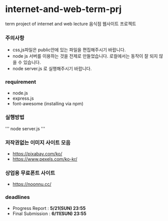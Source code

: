 # internet-and-web-term-prj
term project of internet and web lecture
음식점 웹사이트 프로젝트

### 주의사항
- css,js파일은 public안에 있는 파일을 편집해주시기 바랍니다.
- node js 서버를 이용하는 것을 전제로 만들었습니다. 로컬에서는 동작이 잘 되지 않을 수 있습니다.
- node server.js 로 실행해주시기 바랍니다.

### requirement
- node.js
- express.js
- font-awesome (installing via npm)

### 실행방법
'''
node server.js
'''

### 저작권없는 이미지 사이트 모음
- https://pixabay.com/ko/
- https://www.pexels.com/ko-kr/

### 상업용 무료폰트 사이트
 - https://noonnu.cc/

### deadlines
 - Progress Report : **5/21(SUN) 23:55**
 - Final Submission : **6/11(SUN) 23:55**
